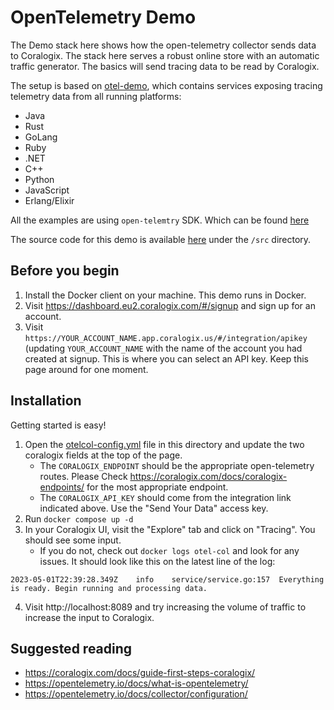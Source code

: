 # OpenTelemetry Demo

The Demo stack here shows how the open-telemetry collector sends data to Coralogix. The stack here serves
a robust online store with an automatic traffic generator. The basics will send tracing data to be read
by Coralogix.

The setup is based on [otel-demo](https://github.com/open-telemetry/opentelemetry-demo/tree/v0.3.1-alpha), which contains services exposing tracing telemetry data from all running platforms:
* Java
* Rust
* GoLang
* Ruby
* .NET
* C++
* Python
* JavaScript
* Erlang/Elixir

All the examples are using `open-telemtry` SDK. Which can be found [here](https://opentelemetry.io/docs/instrumentation/)

The source code for this demo is available [here](https://github.com/open-telemetry/opentelemetry-demo/tree/v0.3.1-alpha) under the `/src` directory. 

## Before you begin

1. Install the Docker client on your machine. This demo runs in Docker.
2. Visit https://dashboard.eu2.coralogix.com/#/signup and sign up for an account. 
3. Visit `https://YOUR_ACCOUNT_NAME.app.coralogix.us/#/integration/apikey` (updating `YOUR_ACCOUNT_NAME`
   with the name of the account you had created at signup. This is where you can select an API key. 
   Keep this page around for one moment.

## Installation

Getting started is easy! 

1. Open the [otelcol-config.yml](https://github.com/coralogix/telemetry-shippers/blob/master/otel-agent/examples/otel-demo-docker-compose/otelcol-config.yml)
   file in this directory and update the two coralogix fields at the top of the page.
   * The `CORALOGIX_ENDPOINT` should be the appropriate open-telemetry routes. Please Check
     https://coralogix.com/docs/coralogix-endpoints/ for the most appropriate endpoint.
   * The `CORALOGIX_API_KEY` should come from the integration link indicated above. Use the "Send Your Data"
     access key.
2. Run `docker compose up -d`
3. In your Coralogix UI, visit the "Explore" tab and click on "Tracing". You should see some input.
   * If you do not, check out `docker logs otel-col` and look for any issues. It should look like this
   on the latest line of the log:
```
2023-05-01T22:39:28.349Z	info	service/service.go:157	Everything is ready. Begin running and processing data.
```
4. Visit http://localhost:8089 and try increasing the volume of traffic to increase the input to Coralogix.

## Suggested reading

* https://coralogix.com/docs/guide-first-steps-coralogix/
* https://opentelemetry.io/docs/what-is-opentelemetry/
* https://opentelemetry.io/docs/collector/configuration/
